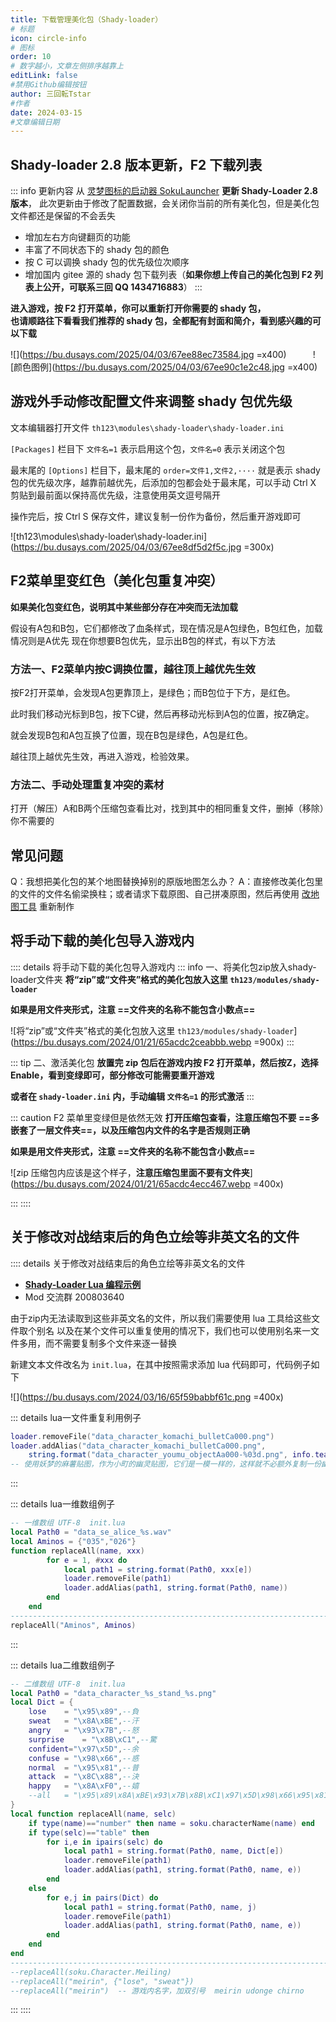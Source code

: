 ```yaml
---
title: 下载管理美化包（Shady-loader）
# 标题
icon: circle-info
# 图标
order: 10
# 数字越小，文章左侧排序越靠上
editLink: false
#禁用Github编辑按钮
author: 三回転Tstar
#作者
date: 2024-03-15
#文章编辑日期
---
```


<!-- ::: caution 全人类灵击动作的包有bug，会导致不同步，不要使用


- [【非想天则Mod】全人类单独灵击动作](https://www.bilibili.com/video/BV1Cm4y1K7aY/)

::: -->

## Shady-loader 2.8 版本更新，F2 下载列表
::: info 更新内容
从 [灵梦图标的启动器 SokuLauncher](/FAQ/update.html) **更新 Shady-Loader 2.8 版本**，
此次更新由于修改了配置数据，会关闭你当前的所有美化包，但是美化包文件都还是保留的不会丢失
- 增加左右方向键翻页的功能
- 丰富了不同状态下的 shady 包的颜色
- 按 C 可以调换 shady 包的优先级位次顺序
- 增加国内 gitee 源的 shady 包下载列表（**如果你想上传自己的美化包到 F2 列表上公开，可联系三回 QQ 1434716883**）
:::

**进入游戏，按 F2 打开菜单，你可以重新打开你需要的 shady 包，<br>也请顺路往下看看我们推荐的 shady 包，全都配有封面和简介，看到感兴趣的可以下载**

![](https://bu.dusays.com/2025/04/03/67ee88ec73584.jpg =x400)　　　![颜色图例](https://bu.dusays.com/2025/04/03/67ee90c1e2c48.jpg =x400)



## 游戏外手动修改配置文件来调整 shady 包优先级

文本编辑器打开文件 `th123\modules\shady-loader\shady-loader.ini`

`[Packages]` 栏目下 `文件名=1` 表示启用这个包，`文件名=0` 表示关闭这个包

最末尾的 `[Options]` 栏目下，最末尾的 `order=文件1,文件2,····` 就是表示 shady 包的优先级次序，越靠前越优先，后添加的包都会处于最末尾，可以手动 Ctrl X 剪贴到最前面以保持高优先级，注意使用英文逗号隔开

操作完后，按 Ctrl S 保存文件，建议复制一份作为备份，然后重开游戏即可

![th123\modules\shady-loader\shady-loader.ini](https://bu.dusays.com/2025/04/03/67ee8df5d2f5c.jpg =300x)


## F2菜单里变红色（美化包重复冲突）

**如果美化包变红色，说明其中某些部分存在冲突而无法加载**

假设有A包和B包，它们都修改了血条样式，现在情况是A包绿色，B包红色，加载情况则是A优先
现在你想要B包优先，显示出B包的样式，有以下方法


### 方法一、F2菜单内按C调换位置，越往顶上越优先生效

按F2打开菜单，会发现A包更靠顶上，是绿色；而B包位于下方，是红色。

此时我们移动光标到B包，按下C键，然后再移动光标到A包的位置，按Z确定。

就会发现B包和A包互换了位置，现在B包是绿色，A包是红色。

越往顶上越优先生效，再进入游戏，检验效果。


###  方法二、手动处理重复冲突的素材

打开（解压）A和B两个压缩包查看比对，找到其中的相同重复文件，删掉（移除）你不需要的


## 常见问题

Q：我想把美化包的某个地图替换掉别的原版地图怎么办？
A：直接修改美化包里的文件的文件名偷梁换柱；或者请求下载原图、自己拼凑原图，然后再使用 [改地图工具](/mods/DIY/StageChanger.html) 重新制作


## 将手动下载的美化包导入游戏内
:::: details 将手动下载的美化包导入游戏内
::: info 一、将美化包zip放入shady-loader文件夹
**将“zip”或“文件夹”格式的美化包放入这里 `th123/modules/shady-loader`**

**如果是用文件夹形式，注意 ==文件夹的名称不能包含小数点==**

![将“zip”或“文件夹”格式的美化包放入这里 `th123/modules/shady-loader`](https://bu.dusays.com/2024/01/21/65acdc2ceabbb.webp =900x)
:::

::: tip 二、激活美化包
**放置完 zip 包后在游戏内按 F2 打开菜单，然后按Z，选择 Enable，看到变绿即可，部分修改可能需要重开游戏** 

**或者在 `shady-loader.ini` 内，手动编辑 `文件名=1` 的形式激活**
:::

::: caution F2 菜单里变绿但是依然无效
**打开压缩包查看，注意压缩包不要 ==多嵌套了一层文件夹==，以及压缩包内文件的名字是否规则正确**

**如果是用文件夹形式，注意 ==文件夹的名称不能包含小数点==**

![zip 压缩包内应该是这个样子，**注意压缩包里面不要有文件夹**](https://bu.dusays.com/2024/01/21/65acdc4ecc467.webp =400x)

:::
::::



## 关于修改对战结束后的角色立绘等非英文名的文件
:::: details 关于修改对战结束后的角色立绘等非英文名的文件


- [**Shady-Loader Lua 编程示例**](https://docs.qq.com/aio/DR25tUFNLRkhpY2lS?p=W0IYddrsKfOgW5MSxkO2MR)
- Mod 交流群 200803640

由于zip内无法读取到这些非英文名的文件，所以我们需要使用 lua 工具给这些文件取个别名
以及在某个文件可以重复使用的情况下，我们也可以使用别名来一文件多用，而不需要复制多个文件来逐一替换

新建文本文件改名为 `init.lua`，在其中按照需求添加 lua 代码即可，代码例子如下

![](https://bu.dusays.com/2024/03/16/65f59babbf61c.png =400x)
<!-- 
1. 晧 = 負 = lose；战败
2. 娋 = 汗 = sweat；流汗，无语
3. 搟 = 怒 = angry；生气
4. 嬃 = 驚 = surprise；惊讶
5. 梋 = 余 = confident；自信，优越
6. 榝 = 惑 = confuse；怀疑，不解
7. 晛 = 普 = normal；普通立绘
8. 寛 = 決 = attack；一般和释放符卡的立绘差不多，战斗姿态
9. 婐 = 嬉 = happy；笑颜
 -->


::: details lua一文件重复利用例子
```lua
loader.removeFile("data_character_komachi_bulletCa000.png")
loader.addAlias("data_character_komachi_bulletCa000.png",
    string.format("data_character_youmu_objectAa000-%03d.png", info.teamId))
-- 使用妖梦的麻薯贴图，作为小町的幽灵贴图，它们是一模一样的，这样就不必额外复制一份幽灵贴图给小町了
```
:::

::: details lua一维数组例子
```lua
-- 一维数组 UTF-8  init.lua
local Path0 = "data_se_alice_%s.wav"
local Aminos = {"035","026"}
function replaceAll(name, xxx)
		for e = 1, #xxx do
			local path1 = string.format(Path0, xxx[e])
			loader.removeFile(path1)
			loader.addAlias(path1, string.format(Path0, name))
		end
	end
-----------------------------------------------------------------------
replaceAll("Aminos", Aminos)
```
:::

::: details lua二维数组例子
```lua
-- 二维数组 UTF-8  init.lua
local Path0 = "data_character_%s_stand_%s.png"
local Dict = {
	lose	= "\x95\x89",--負
	sweat	= "\x8A\xBE",--汗
	angry	= "\x93\x7B",--怒
	surprise	= "\x8B\xC1",--驚
	confident="\x97\x5D",--余
	confuse	= "\x98\x66",--惑
	normal	= "\x95\x81",--普
	attack	= "\x8C\x88",--決
	happy	= "\x8A\xF0",--嬉
	--all	= "\x95\x89\x8A\xBE\x93\x7B\x8B\xC1\x97\x5D\x98\x66\x95\x81\x8C\x88\x8A\xF0"
}
local function replaceAll(name, selc)
	if type(name)=="number" then name = soku.characterName(name) end
	if type(selc)=="table" then
		for i,e in ipairs(selc) do
			local path1 = string.format(Path0, name, Dict[e])
			loader.removeFile(path1)
			loader.addAlias(path1, string.format(Path0, name, e))
		end
	else
		for e,j in pairs(Dict) do
			local path1 = string.format(Path0, name, j)
			loader.removeFile(path1)
			loader.addAlias(path1, string.format(Path0, name, e))
		end
	end	
end
-----------------------------------------------------------------------
--replaceAll(soku.Character.Meiling)
--replaceAll("meirin", {"lose", "sweat"})
--replaceAll("meirin")  -- 游戏内名字，加双引号  meirin udonge chirno
```
:::
::::

